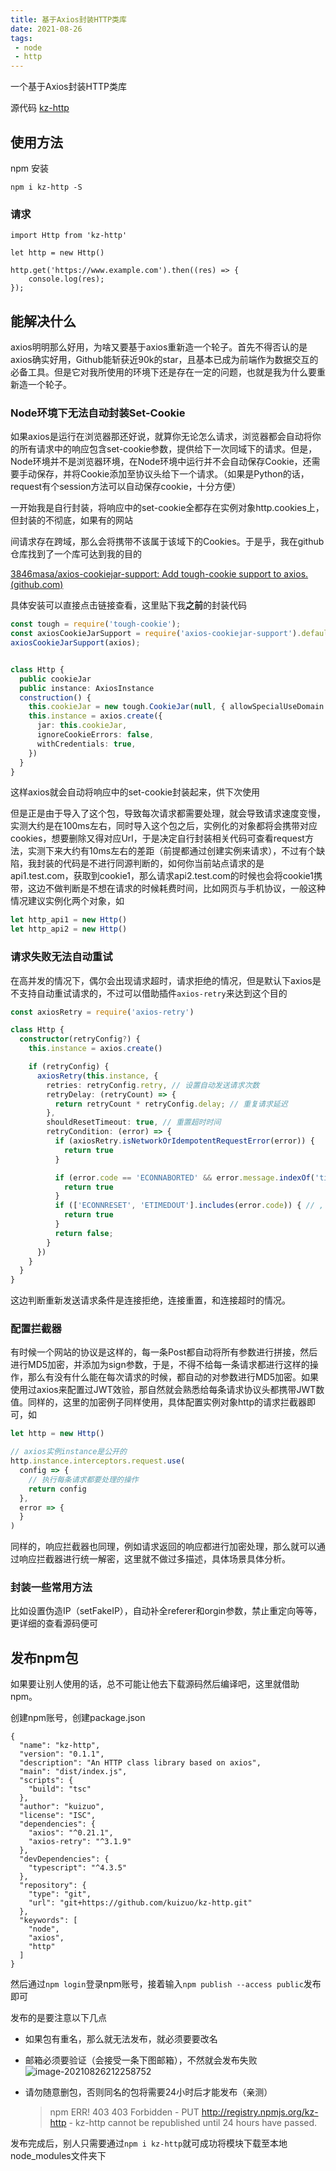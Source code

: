 ```yaml
---
title: 基于Axios封装HTTP类库
date: 2021-08-26
tags: 
 - node
 - http
---
```


<!-- truncate -->

一个基于Axios封装HTTP类库

源代码 [kz-http](https://github.com/kuizuo/kz-http)

## 使用方法

npm 安装

```
npm i kz-http -S
```

### 请求

```
import Http from 'kz-http'

let http = new Http()

http.get('https://www.example.com').then((res) => {
    console.log(res);
});
```

## 能解决什么

axios明明那么好用，为啥又要基于axios重新造一个轮子。首先不得否认的是axios确实好用，Github能斩获近90k的star，且基本已成为前端作为数据交互的必备工具。但是它对我所使用的环境下还是存在一定的问题，也就是我为什么要重新造一个轮子。

### Node环境下无法自动封装Set-Cookie

如果axios是运行在浏览器那还好说，就算你无论怎么请求，浏览器都会自动将你的所有请求中的响应包含set-cookie参数，提供给下一次同域下的请求。但是，Node环境并不是浏览器环境，在Node环境中运行并不会自动保存Cookie，还需要手动保存，并将Cookie添加至协议头给下一个请求。（如果是Python的话，request有个session方法可以自动保存cookie，十分方便）

一开始我是自行封装，将响应中的set-cookie全都存在实例对象http.cookies上，但封装的不彻底，如果有的网站

间请求存在跨域，那么会将携带不该属于该域下的Cookies。于是乎，我在github仓库找到了一个库可达到我的目的

[3846masa/axios-cookiejar-support: Add tough-cookie support to axios. (github.com)](https://github.com/3846masa/axios-cookiejar-support)

具体安装可以直接点击链接查看，这里贴下我**之前**的封装代码

```ts
const tough = require('tough-cookie');
const axiosCookieJarSupport = require('axios-cookiejar-support').default;
axiosCookieJarSupport(axios);


class Http {
  public cookieJar
  public instance: AxiosInstance
  construction() {
    this.cookieJar = new tough.CookieJar(null, { allowSpecialUseDomain: true })
    this.instance = axios.create({
      jar: this.cookieJar,
      ignoreCookieErrors: false,
      withCredentials: true,
    })
  }
}
```

这样axios就会自动将响应中的set-cookie封装起来，供下次使用

但是正是由于导入了这个包，导致每次请求都需要处理，就会导致请求速度变慢，实测大约是在100ms左右，同时导入这个包之后，实例化的对象都将会携带对应cookies，想要删除又得对应Url，于是决定自行封装相关代码可查看request方法，实测下来大约有10ms左右的差距（前提都通过创建实例来请求），不过有个缺陷，我封装的代码是不进行同源判断的，如何你当前站点请求的是api1.test.com，获取到cookie1，那么请求api2.test.com的时候也会将cookie1携带，这边不做判断是不想在请求的时候耗费时间，比如网页与手机协议，一般这种情况建议实例化两个对象，如

```js
let http_api1 = new Http()
let http_api2 = new Http()
```

### 请求失败无法自动重试

在高并发的情况下，偶尔会出现请求超时，请求拒绝的情况，但是默认下axios是不支持自动重试请求的，不过可以借助插件`axios-retry`来达到这个目的

```ts
const axiosRetry = require('axios-retry')

class Http {
  constructor(retryConfig?) {
    this.instance = axios.create()

    if (retryConfig) {
      axiosRetry(this.instance, {
        retries: retryConfig.retry, // 设置自动发送请求次数
        retryDelay: (retryCount) => {
          return retryCount * retryConfig.delay; // 重复请求延迟
        },
        shouldResetTimeout: true, // 重置超时时间
        retryCondition: (error) => {
          if (axiosRetry.isNetworkOrIdempotentRequestError(error)) {
            return true
          }

          if (error.code == 'ECONNABORTED' && error.message.indexOf('timeout') != -1) {
            return true
          }
          if (['ECONNRESET', 'ETIMEDOUT'].includes(error.code)) { // , 'ENOTFOUND' 
            return true
          }
          return false;
        }
      })
    }
  }
}
```

这边判断重新发送请求条件是连接拒绝，连接重置，和连接超时的情况。

### 配置拦截器

有时候一个网站的协议是这样的，每一条Post都自动将所有参数进行拼接，然后进行MD5加密，并添加为sign参数，于是，不得不给每一条请求都进行这样的操作，那么有没有什么能在每次请求的时候，都自动的对参数进行MD5加密。如果使用过axios来配置过JWT效验，那自然就会熟悉给每条请求协议头都携带JWT数值。同样的，这里的加密例子同样使用，具体配置实例对象http的请求拦截器即可，如

```ts
let http = new Http()

// axios实例instance是公开的
http.instance.interceptors.request.use(
  config => {
    // 执行每条请求都要处理的操作
    return config
  },
  error => {
  }
)
```

同样的，响应拦截器也同理，例如请求返回的响应都进行加密处理，那么就可以通过响应拦截器进行统一解密，这里就不做过多描述，具体场景具体分析。

### 封装一些常用方法

比如设置伪造IP（setFakeIP），自动补全referer和orgin参数，禁止重定向等等，更详细的查看源码便可

## 发布npm包

如果要让别人使用的话，总不可能让他去下载源码然后编译吧，这里就借助npm。

创建npm账号，创建package.json

```
{
  "name": "kz-http",
  "version": "0.1.1",
  "description": "An HTTP class library based on axios",
  "main": "dist/index.js",
  "scripts": {
    "build": "tsc"
  },
  "author": "kuizuo",
  "license": "ISC",
  "dependencies": {
    "axios": "^0.21.1",
    "axios-retry": "^3.1.9"
  },
  "devDependencies": {
    "typescript": "^4.3.5"
  },
  "repository": {
    "type": "git",
    "url": "git+https://github.com/kuizuo/kz-http.git"
  },
  "keywords": [
    "node",
    "axios",
    "http"
  ]
}
```

然后通过`npm login`登录npm账号，接着输入`npm publish --access public`发布即可

发布的是要注意以下几点

- 如果包有重名，那么就无法发布，就必须要要改名

- 邮箱必须要验证（会接受一条下图邮箱），不然就会发布失败
  ![image-20210826212258752](https://img.kuizuo.cn/image-20210826212258752.png)

- 请勿随意删包，否则同名的包将需要24小时后才能发布（亲测）

  > npm ERR! 403 403 Forbidden - PUT http://registry.npmjs.org/kz-http - kz-http cannot be republished until 24 hours have passed.

发布完成后，别人只需要通过`npm i kz-http`就可成功将模块下载至本地node_modules文件夹下